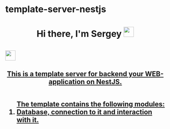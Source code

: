 # template-server-nestjs
<h1 align="center">Hi there, I'm Sergey</a>
  <img src="https://github.com/blackcater/blackcater/raw/main/images/Hi.gif" height="32"/></h1>
<br>
<a href="https://t.me/djsbortsov" target="_blank"><img src="https://cdn-icons-png.flaticon.com/512/5968/5968804.png" height="32"/></h1>
<a href="https://t.me/djsbortsov" target="_blank">
<h2 align="center">This is a template server for backend your WEB-application on NestJS.
<br>
<br>
  
<ol align='left'> The template contains the following modules: 
  <li>Database, connection to it and interaction with it.</li>
</ol>
